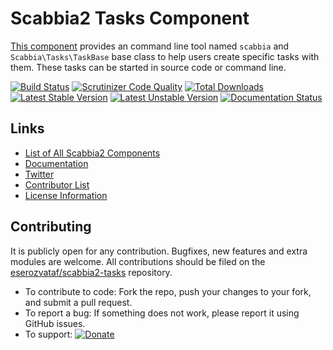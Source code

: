 # Scabbia2 Tasks Component

[This component](https://github.com/eserozvataf/scabbia2-tasks) provides an command line tool named `scabbia` and `Scabbia\Tasks\TaskBase` base class to help users create specific tasks with them. These tasks can be started in source code or command line.

[![Build Status](https://travis-ci.org/eserozvataf/scabbia2-tasks.png?branch=master)](https://travis-ci.org/eserozvataf/scabbia2-tasks)
[![Scrutinizer Code Quality](https://scrutinizer-ci.com/g/eserozvataf/scabbia2-tasks/badges/quality-score.png?b=master)](https://scrutinizer-ci.com/g/eserozvataf/scabbia2-tasks/?branch=master)
[![Total Downloads](https://poser.pugx.org/eserozvataf/scabbia2-tasks/downloads.png)](https://packagist.org/packages/eserozvataf/scabbia2-tasks)
[![Latest Stable Version](https://poser.pugx.org/eserozvataf/scabbia2-tasks/v/stable)](https://packagist.org/packages/eserozvataf/scabbia2-tasks)
[![Latest Unstable Version](https://poser.pugx.org/eserozvataf/scabbia2-tasks/v/unstable)](https://packagist.org/packages/eserozvataf/scabbia2-tasks)
[![Documentation Status](https://readthedocs.org/projects/scabbia2-documentation/badge/?version=latest)](https://readthedocs.org/projects/scabbia2-documentation)

## Links
- [List of All Scabbia2 Components](https://github.com/eserozvataf/scabbia2)
- [Documentation](https://readthedocs.org/projects/scabbia2-documentation)
- [Twitter](https://twitter.com/eserozvataf)
- [Contributor List](contributors.md)
- [License Information](LICENSE)


## Contributing
It is publicly open for any contribution. Bugfixes, new features and extra modules are welcome. All contributions should be filed on the [eserozvataf/scabbia2-tasks](https://github.com/eserozvataf/scabbia2-tasks) repository.

* To contribute to code: Fork the repo, push your changes to your fork, and submit a pull request.
* To report a bug: If something does not work, please report it using GitHub issues.
* To support: [![Donate](https://img.shields.io/gratipay/eserozvataf.svg)](https://gratipay.com/eserozvataf/)
